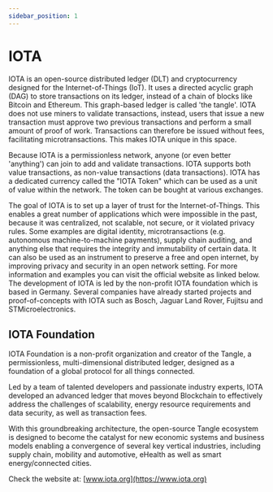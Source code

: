 ```yaml
---
sidebar_position: 1
---
```


# IOTA

IOTA is an open-source distributed ledger (DLT) and cryptocurrency designed for the Internet-of-Things (IoT). It uses a directed acyclic graph (DAG) to store transactions on its ledger, instead of a chain of blocks like Bitcoin and Ethereum. This graph-based ledger is called 'the tangle'. IOTA does not use miners to validate transactions, instead, users that issue a new transaction must approve two previous transactions and perform a small amount of proof of work. Transactions can therefore be issued without fees, facilitating microtransactions. This makes IOTA unique in this space.

Because IOTA is a permissionless network, anyone (or even better 'anything') can join to add and validate transactions. IOTA supports both value transactions, as non-value transactions (data transactions). IOTA has a dedicated currency called the "IOTA Token" which can be used as a unit of value within the network. The token can be bought at various exchanges.

The goal of IOTA is to set up a layer of trust for the Internet-of-Things. This enables a great number of applications which were impossible in the past, because it was centralized, not scalable, not secure, or it violated privacy rules. Some examples are digital identity, microtransactions (e.g. autonomous machine-to-machine payments), supply chain auditing, and anything else that requires the integrity and immutability of certain data. It can also be used as an instrument to preserve a free and open internet, by improving privacy and security in an open network setting. For more information and examples you can visit the official website as linked below. The development of IOTA is led by the non-profit IOTA foundation which is based in Germany. Several companies have already started projects and proof-of-concepts with IOTA such as Bosch, Jaguar Land Rover, Fujitsu and STMicroelectronics.

## IOTA Foundation

IOTA Foundation is a non-profit organization and creator of the Tangle, a permissionless, multi-dimensional distributed ledger, designed as a foundation of a global protocol for all things connected.

Led by a team of talented developers and passionate industry experts, IOTA developed an advanced ledger that moves beyond Blockchain to effectively address the challenges of scalability, energy resource requirements and data security, as well as transaction fees.

With this groundbreaking architecture, the open-source Tangle ecosystem is designed to become the catalyst for new economic systems and business models enabling a convergence of several key vertical industries, including supply chain, mobility and automotive, eHealth as well as smart energy/connected cities.

Check the website at: [www.iota.org](https://www.iota.org)
